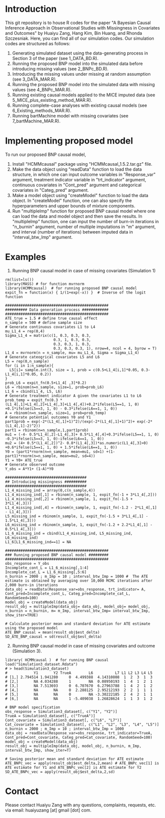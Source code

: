 # Introduction
This git repository is to house R codes for the paper "A Bayesian Causal Inference Approach in Observational Studies with Missingness in Covariates and Outcomes" by Huaiyu Zang, Hang Kim, Bin Huang, and Rhonda Szczesniak. Here, you can find all of our simulation codes. Our simulation codes are structured as follows: 

1. Generating simulated dataset using the data-generating process in Section 3 of the paper (see 1_DATA_BD.R). 
2. Running the proposed BNP model into the simulated data before introducing missing values (see 2_BNPc_BD.R).
3. Introducing the missing values under missing at random assumption (see 3_DATA_MAR.R). 
4. Running the proposed BNP model into the simulated data with missing values (see 4_BNPc_MAR.R).  
5. Running existing causal models applied to the MICE imputed data (see 5_MICE_plus_existing_method_MAR.R). 
6. Running complete-case analyses with existing causal models (see 6_Existing_methods_MAR.R). 
7. Running bartMachine model with missing covariates (see 7_bartMachine_MAR.R).

# Implementing proposed model
To run our proposed BNP causal model, 
1. Install "HCMMcausal" package using "HCMMcausal_1.5.2.tar.gz" file. 
2. Make the data object using "readData" function to load the data structure, in which one can input outcome variables in "Response_var" argument, treatment indicator variable in "trt_indicator" argument, continuous covariates in "Cont_pred" argument and categorical covariates in "Categ_pred" argument. 
3. Make a model object using "createModel" function to load the data object. In "createModel" function, one can also specify the hyperparameters and upper bounds of mixture components. 
4. Run "multipleImp" function for proposed BNP causal model where one can load the data and model object and then save the results. In "multipleImp" function, one can input the number of burn-in iterations in "n_burnin" argument, number of multiple imputations in "m" argument, and interval (number of iterations) between imputed data in "interval_btw_Imp" argument.

# Examples

1. Running BNP causal model in case of missing covariates (Simulation 1)

```
rm(list=ls())  
library(MASS) # for function mvrnorm 
library(HCMMcausal)  # for running proposed BNP causal model
expit_fn = function(x) { 1/(1+exp(-x)) }  # Inverse of the logit function 

###############################################
########## Data generation process ############
###############################################
ATE_true = 1.5 # define true causal effect
n_sample = 500 # define sample size
# Generate continuous covariates L1 to L4
mu_L1_4 = rep(0,4)
Sigma_L1_4 = matrix(c(1, 0.3, 0.3, 0.3,                
                      0.3, 1, 0.3, 0.3, 
                      0.3, 0.3, 1, 0.3, 
                      0.3, 0.3, 0.3, 1), nrow=4, ncol = 4, byrow = T)
L1_4 = mvrnorm(n = n_sample, mu= mu_L1_4, Sigma = Sigma_L1_4)
# Generate cateogrical covariates L5 and L6
L5 = rep(0,n_sample)
for (i in 1:n_sample){
  L5[i]= sample.int(3, size = 1, prob = c(0.5+L1_4[i,1]*0.05, 0.3-L1_4[i,1]*0.05, 0.2))
}
prob_L6 = expit_fn(0.5+L1_4[ ,3]*0.2)
L6 = rbinom(n=n_sample, size=1, prob=prob_L6)
L1_6 = cbind(L1_4, L5, L6)
# Generate treatment indicator A given the covariates L1 to L6
prob_temp = expit_fn(0.3 *(L1_4[,1]+L1_4[,2]+L1_4[,3]+L1_4[,4])+0.2*ifelse(L5==1, 1, 0) +0.1*ifelse(L5==3, 1, 0) - 0.3*ifelse(L6==1, 1, 0))
A = rbinom(n=n_sample, size=1, prob=prob_temp)
# Generate potential outcomes Y0 and Y1
part1prob = exp(-2*(L1_4[,1]+1)^2)/(exp(-2*(L1_4[,1]+1)^2)+ exp(-2*(L1_4[,1]-2)^2))
part1 = rbinom(n=n_sample,1,part1prob)
mu1 = (-4- 0.5*L1_4[,2]-L1_4[,3]+ 0.5*L1_4[,4]+0.3*ifelse(L5==1, 1, 0) -0.3*ifelse(L5==3, 1, 0)-ifelse(L6==1, 1, 0))
mu2 = (4+ 0.5*(L1_4[,2])^2- 0.8*(L1_4[,3])*as.numeric(L1_4[,3]>0) +0.6*ifelse(L5==1, 1, 0) + 1.5*ifelse(L6==1, 1, 0))
Y0 = (part1*rnorm(n=n_sample, mean=mu1, sd=1) +(1-part1)*rnorm(n=n_sample, mean=mu2, sd=4))
Y1 = Y0+ ATE_true
# Generate observed outcome
Y_obs = A*Y1+ (1-A)*Y0 

#####################################
## Introducing missingness ##########
#####################################
L1_4_missing_ind = array(0,c(n_sample,4))
L1_4_missing_ind[,1] = rbinom(n_sample, 1, expit_fn(-1 + 3*L1_4[,2]))
L1_4_missing_ind[,2] = rbinom(n_sample, 1, expit_fn(-1.5 + 3*L1_4[,3]))
L1_4_missing_ind[,4] = rbinom(n_sample, 1, expit_fn(-1.2 - 2*L1_4[,1] - L1_4[,3]))
L5_missing_ind = rbinom(n_sample, 1, expit_fn(-1.5 + 3*L1_4[,1] - 1.5*L1_4[,3]))
L6_missing_ind = rbinom(n_sample, 1, expit_fn(-1.2 + 2.2*L1_4[,1] - 0.5*L1_4[,3]))
L1_6_missing_ind = cbind(L1_4_missing_ind, L5_missing_ind, L6_missing_ind)
L1_6[L1_6_missing_ind==1] = NA

###############################################
### Running proposed BNP causal model #########
###############################################
obs_response = Y_obs 
Incomplete_cont_L = L1_6_missing[,1:4]
Incomplete_cat_L = L1_6_missing[,5:6]
n_burnin = 2000 ; m_Imp = 10 ; interval_btw_Imp = 1000 #  The ATE estimate is obtained by averaging over 10,000 MCMC iterations after 2,000 burn-in iterations
data_obj = readData(Response_var=obs_response, trt_indicator= A, Cont_pred=Incomplete_cont_L, Categ_pred=Incomplete_cat_L, RandomSeed=100)
model_obj = createModel(data_obj)
result_obj = multipleImp(data_obj= data_obj, model_obj= model_obj, n_burnin = n_burnin, m= m_Imp, interval_btw_Imp= interval_btw_Imp, show_iter=TRUE)

# Calculate posterior mean and standard deviation for ATE estimate using the proposed model 
ATE_BNP_causal = mean(result_obj$est_delta)
SD_ATE_BNP_causal = sd(result_obj$est_delta)                    
```

2. Running BNP causal model in case of missing covariates and outcome (Simulation 3). 

```
library( HCMMcausal )  # for running BNP causal 
load("Simulation3_dataset.Rdata") 
# > head(Simulation3_dataset)
#            Y1       Y2 TrueA        L6          L7 L1 L2 L3 L4 L5
# [1,] 2.794514 1.941280     0  4.499388  4.14310808  1  2  3  1  3
# [2,]       NA 4.034288     1        NA  0.08950193  1  4  1  2  1
# [3,]       NA 7.513693     0  6.707670  6.27963788  1  4  2  1  2
# [4,]       NA       NA     0  2.288125  2.95212193  2  2  1  1  1
# [5,]       NA       NA     0        NA -3.30222185  2  4  2  1  1
# [6,]       NA       NA     1 -5.409038  1.26828624  1  1  3  1  2

# BNP model specification 
obs_response = Simulation3_dataset[, c("Y1", "Y2")]
TrueA = Simulation3_dataset[, c("TrueA")]
Cont_covariate = Simulation3_dataset[, c("L6", "L7")]
Cat_covariate = Simulation3_dataset[, c("L1", "L2", "L3", "L4", "L5")]
n_burnin = 2000 ; m_Imp = 10 ; interval_btw_Imp = 1000
data_obj = readData(Response_var=obs_response, trt_indicator=TrueA, Cont_pred=Cont_covariate, Categ_pred=Cat_covariate, RandomSeed=100)
model_obj = createModel(data_obj)	
result_obj = multipleImp(data_obj, model_obj, n_burnin, m_Imp, interval_btw_Imp, show_iter=T)

# Saving posterior mean and standard deviation for ATE estimate
ATE_BNPc_vec = apply(result_obj$est_delta,2,mean) # ATE_BNPc_vec[1] is ATE estimate for Y1 and ATE_BNPc_vec[2] is ATE estimate for Y2
SD_ATE_BNPc_vec = apply(result_obj$est_delta,2,sd)
```


# Contact
Please contact Huaiyu Zang with any questions, complaints, requests, etc. via email: huaiyuzang [at] gmail [dot] com.
